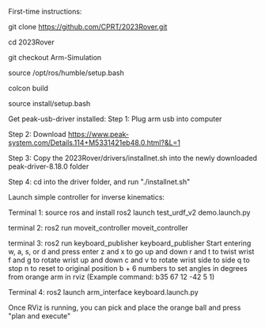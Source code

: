 First-time instructions:

git clone https://github.com/CPRT/2023Rover.git

cd 2023Rover

git checkout Arm-Simulation

source /opt/ros/humble/setup.bash

colcon build

source install/setup.bash 

Get peak-usb-driver installed:
Step 1: Plug arm usb into computer

Step 2: Download https://www.peak-system.com/Details.114+M5331421eb48.0.html?&L=1

Step 3: Copy the 2023Rover/drivers/installnet.sh into the newly downloaded peak-driver-8.18.0 folder

Step 4: cd into the driver folder, and run "./installnet.sh"


Launch simple controller for inverse kinematics:

Terminal 1:
source ros and install
ros2 launch test_urdf_v2 demo.launch.py

terminal 2:
ros2 run moveit_controller moveit_controller

terminal 3:
ros2 run keyboard_publisher keyboard_publisher
Start entering w, a, s, or d and press enter
z and x to go up and down
r and t to twist wrist
f and g to rotate wrist up and down
c and v to rotate wrist side to side
q to stop
n to reset to original position
b + 6 numbers to set angles in degrees from orange arm in rviz
(Example command: b35 67 12 -42 5 1)

Terminal 4:
ros2 launch arm_interface keyboard.launch.py

Once RViz is running, you can pick and place the orange ball and press "plan and execute"
